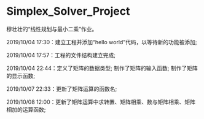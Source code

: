 # Simplex_Solver_Project
 穆壮壮的“线性规划与最小二乘”作业。

2019/10/04 17:30：建立工程并添加“hello world”代码，以等待新的功能被添加;

2019/10/04 17:57：工程的文件结构建立完成;

2019/10/04 22:44：定义了矩阵的数据类型; 制作了矩阵的输入函数; 制作了矩阵的显示函数;

2019/10/07 22:33：更新了矩阵运算的函数名;

2019/10/08 12:00：更新了矩阵运算中求转置、矩阵相乘、数与矩阵相乘、矩阵相加的运算函数;